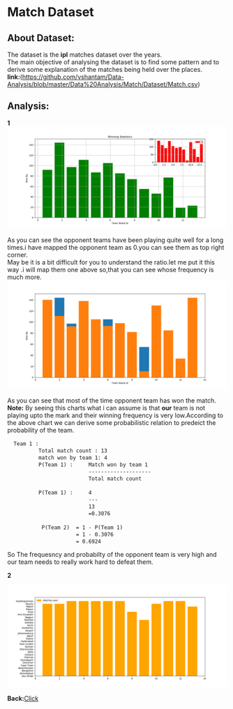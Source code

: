 #  Match Dataset
## About Dataset:
The dataset is the <b>ipl</b> matches dataset over the years.<br>
The main objective of analysing the dataset is to find some pattern and to derive some  explanation of the matches being held over the places.<br>
<b>link:</b>(https://github.com/vshantam/Data-Analysis/blob/master/Data%20Analysis/Match/Dataset/Match.csv)
## Analysis:

<b>1</b>
![alt_tag](https://github.com/vshantam/Data-Analysis/blob/master/Data%20Analysis/Match/Analysis/intern1.png)

As you can see the opponent teams have been playing quite well for a long times.i have mapped the opponent team as 0.you can see them as top right corner.<br>
May be it is a bit difficult for you to understand the ratio.let me put it this way .i will map them one above so,that you can see whose frequency is much more.<br>
![alt_tag](https://github.com/vshantam/Data-Analysis/blob/master/Data%20Analysis/Match/Analysis/figure_1.png)

As you can see that most of the time opponent team has won the match.<br>
<b>Note:</b> By seeing this charts what i can assume is that <b>our</b> team  is not playing upto the mark and their winning frequency is very low.According to the above chart we can derive some probabilistic relation to predeict the probability of the team.
    
      Team 1 :
              Total match count : 13
              match won by team 1: 4
              P(Team 1) :     Match won by team 1
                              --------------------
                              Total match count
                              
              P(Team 1) :     4
                              ---
                              13
                              =0.3076
                            
               P(Team 2)  = 1 - P(Team 1)
                          = 1 - 0.3076
                          = 0.6924
So The frequesncy and probabilty of the opponent team is very high and our team needs to really work hard to defeat them.

<b>2</b>

![alt_tag](https://github.com/vshantam/Data-Analysis/blob/master/Data%20Analysis/Match/Analysis/intern2.png)

<b>Back:</b>[Click](./README.md)
